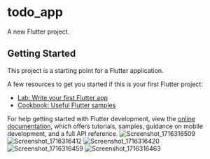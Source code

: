 # todo_app

A new Flutter project.

## Getting Started

This project is a starting point for a Flutter application.

A few resources to get you started if this is your first Flutter project:

- [Lab: Write your first Flutter app](https://docs.flutter.dev/get-started/codelab)
- [Cookbook: Useful Flutter samples](https://docs.flutter.dev/cookbook)

For help getting started with Flutter development, view the
[online documentation](https://docs.flutter.dev/), which offers tutorials,
samples, guidance on mobile development, and a full API reference.
![Screenshot_1716316509](https://github.com/sovanmakara3/Hoobies_app/assets/149930323/15d4db62-5763-44d8-9caf-778086888fa7)
![Screenshot_1716316412](https://github.com/sovanmakara3/Hoobies_app/assets/149930323/25fb023b-d37f-4977-8b2f-d0855c84e5a5)
![Screenshot_1716316420](https://github.com/sovanmakara3/Hoobies_app/assets/149930323/cbd80d75-e593-40ec-8b6c-f37a888ecc63)
![Screenshot_1716316459](https://github.com/sovanmakara3/Hoobies_app/assets/149930323/c2ed0c51-dad0-4bab-a32c-f285797d139c)
![Screenshot_1716316463](https://github.com/sovanmakara3/Hoobies_app/assets/149930323/a2ad2bba-249f-42a3-8177-69db8da24a26)
